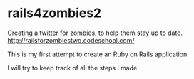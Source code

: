 # rails4zombies2

Creating a twitter for zombies, to help them stay up to date. http://railsforzombiestwo.codeschool.com/

This is my first attempt to create an Ruby on Rails application

I will try to keep track of all the steps i made
